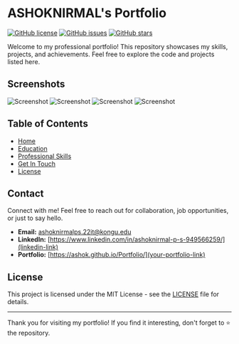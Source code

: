 # ASHOKNIRMAL's Portfolio

[![GitHub license](https://img.shields.io/badge/license-MIT-blue.svg)](https://github.com/ashoknirmal/Portfolio/blob/main/LICENSE)
[![GitHub issues](https://img.shields.io/github/issues/ashoknirmal/Portfolio.svg)](https://github.com/ashoknirmal/Portfolio/issues)
[![GitHub stars](https://img.shields.io/github/stars/ashoknirmal/Portfolio.svg)](https://github.com/ashoknirmal/Portfolio/stargazers)

Welcome to my professional portfolio! This repository showcases my skills, projects, and achievements. Feel free to explore the code and projects listed here.

## Screenshots
  ![Screenshot](home.png)
  ![Screenshot](education.png)
  ![Screenshot](skills.png)
  ![Screenshot](getInTouch.png)
## Table of Contents

- [Home](#home)
- [Education](#education)
- [Professional Skills](#skills)
- [Get In Touch](#getInTouch)
- [License](#license)


## Contact

Connect with me! Feel free to reach out for collaboration, job opportunities, or just to say hello.

- **Email:** ashoknirmalps.22it@kongu.edu
- **LinkedIn:** [https://www.linkedin.com/in/ashoknirmal-p-s-949566259/](linkedin-link)
- **Portfolio:** [https://ashok.github.io/Portfolio/](your-portfolio-link)

## License

This project is licensed under the MIT License - see the [LICENSE](LICENSE) file for details.

---

Thank you for visiting my portfolio! If you find it interesting, don't forget to ⭐️ the repository.
